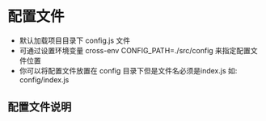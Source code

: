 # 配置文件

- 默认加载项目目录下 config.js 文件
- 可通过设置环境变量 cross-env CONFIG_PATH=./src/config 来指定配置文件位置
- 你可以将配置文件放置在 config 目录下但是文件名必须是index.js 如: config/index.js

## 配置文件说明
